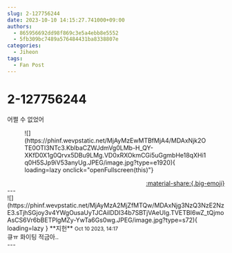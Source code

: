 ```yaml
---
slug: 2-127756244
date: 2023-10-10 14:15:27.741000+09:00
authors:
  - 865956692dd98f869c3e5a4ebb8e5552
  - 5fb309bc7489a576484431ba8338807e
categories:
  - Jiheon
tags:
  - Fan Post
---
```


# 2-127756244

<div class="post-container" markdown="1">
<div class="content-container md-sidebar__scrollwrap" markdown="1">

어쩔 수 없었어
<figure markdown="1">
![](https://phinf.wevpstatic.net/MjAyMzEwMTBfMjA4/MDAxNjk2OTE0OTI3NTc3.KblbaCZWJdmVg0LMb-H_QY-XKfD0X1g0Qrvx5DBu9LMg.VD0xRXOkmCGi5uGgmbHe18qXHi1q0H5SJp9iV53anyUg.JPEG/image.jpg?type=e1920){ loading=lazy onclick="openFullscreen(this)"}
</figure>


</div>
</div>

<div style="text-align: right;" markdown="1">
<a href="https://weverse.io/fromis9/fanpost/2-127756244" style="text-align: right;">:material-share:{.big-emoji}</a>
</div>
---

<div class="comments-container md-sidebar__scrollwrap" markdown="1">
<div class="comment" markdown="1">
<div class='id-container' markdown="1">
![](https://phinf.wevpstatic.net/MjAyMzA2MjZfMTQw/MDAxNjg3NzQ3NzE2NzE3.sTjhSGjoy3v4YWgOusaUyTJCAiIDDI34b7SBTjVAeUIg.TVETBI6wZ_tQjmoAsCS6Vr6bBETPlgMZy-YwTa6Gs0wg.JPEG/image.jpg?type=s72){ loading=lazy }
**<span class="artist">지헌</span>** <small>Oct 10 2023, 14:17</small><br>
</div>
<div class='comment-body' markdown="1">
큐ㅠ 화이팅 적금아..
</div>
</div>
</div>
---
